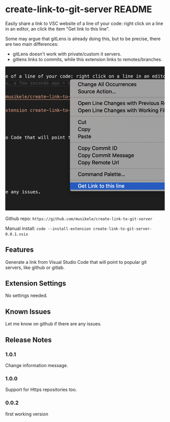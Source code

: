 # create-link-to-git-server README

Easily share a link to VSC website of a line of your code: right click on a line in an editor, an click the item "Get link to this line". 

Some may argue that gitLens is already doing this, but to be precise, there are two main differences: 
- gitLens doesn't work with private/custom it servers. 
- gitlens links to commits, while this extension links to remotes/branches. 

![Example](demo1.png)

Github repo: `https://github.com/musikele/create-link-to-git-server` 

Manual install: `code --install-extension create-link-to-git-server-0.0.1.vsix`

## Features

Generate a link from Visual Studio Code that will point to popular git servers, like github or gitlab.

## Extension Settings

No settings needed.

## Known Issues

Let me know on github if there are any issues. 

## Release Notes

### 1.0.1

Change information message.

### 1.0.0 

Support for Https repositories too. 

### 0.0.2

first working version